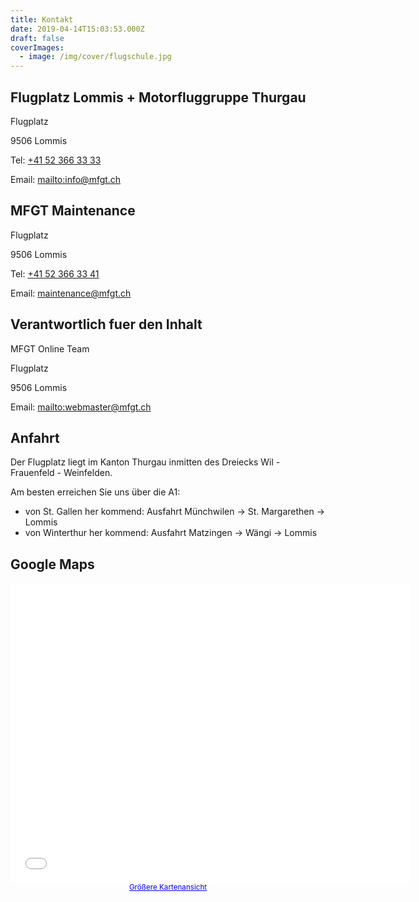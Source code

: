 ```yaml
---
title: Kontakt
date: 2019-04-14T15:03:53.000Z
draft: false
coverImages:
  - image: /img/cover/flugschule.jpg
---
```

## Flugplatz Lommis + Motorfluggruppe Thurgau

Flugplatz

9506 Lommis

Tel: [+41 52 366 33 33](tel:+41523663333)

Email: <mailto:info@mfgt.ch>

## MFGT Maintenance

Flugplatz

9506 Lommis

Tel: [+41 52 366 33 41](tel:+41523663341)

Email: [maintenance@mfgt.ch](<mailto: maintenance@mfgt.ch>)

## Verantwortlich fuer den Inhalt

MFGT Online Team

Flugplatz

9506 Lommis

Email: <mailto:webmaster@mfgt.ch>

## Anfahrt

Der Flugplatz liegt im Kanton Thurgau inmitten des Dreiecks Wil - Frauenfeld - Weinfelden.

Am besten erreichen Sie uns über die A1:

* von St. Gallen her kommend: Ausfahrt Münchwilen -> St. Margarethen -> Lommis
* von Winterthur her kommend: Ausfahrt Matzingen -> Wängi -> Lommis

## Google Maps
<center><iframe width="640" height="480" frameborder="0" scrolling="no" marginheight="0" marginwidth="0" src="//maps.google.ch/maps?f=q&amp;source=s_q&amp;hl=de&amp;geocode=&amp;q=Flugplatz+Lommis&amp;aq=&amp;sll=47.565407,9.002609&amp;sspn=0.373892,0.617294&amp;ie=UTF8&amp;hq=&amp;hnear=Flugplatz,+9506+Lommis,+Thurgau&amp;t=m&amp;ll=47.551506,9.008789&amp;spn=0.444898,0.878906&amp;z=10&amp;output=embed"></iframe><br /><small><a href="http://maps.google.ch/maps?f=q&amp;source=embed&amp;hl=de&amp;geocode=&amp;q=Flugplatz+Lommis&amp;aq=&amp;sll=47.565407,9.002609&amp;sspn=0.373892,0.617294&amp;ie=UTF8&amp;hq=&amp;hnear=Flugplatz,+9506+Lommis,+Thurgau&amp;t=m&amp;ll=47.551506,9.008789&amp;spn=0.444898,0.878906&amp;z=10" style="color:#0000FF;text-align:left">Größere Kartenansicht</a></small></center>
